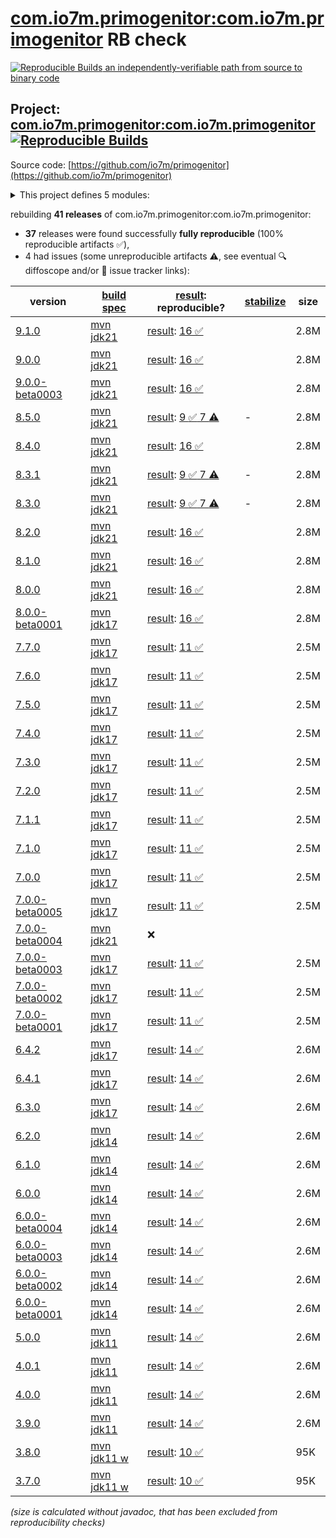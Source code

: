 [com.io7m.primogenitor:com.io7m.primogenitor](https://central.sonatype.com/artifact/com.io7m.primogenitor/com.io7m.primogenitor/versions) RB check
=======

[![Reproducible Builds](https://reproducible-builds.org/images/logos/rb.svg) an independently-verifiable path from source to binary code](https://reproducible-builds.org/)

## Project: [com.io7m.primogenitor:com.io7m.primogenitor](https://central.sonatype.com/artifact/com.io7m.primogenitor/com.io7m.primogenitor/versions) [![Reproducible Builds](https://img.shields.io/endpoint?url=https://raw.githubusercontent.com/jvm-repo-rebuild/reproducible-central/master/content/com/io7m/primogenitor/badge.json)](https://github.com/jvm-repo-rebuild/reproducible-central/blob/master/content/com/io7m/primogenitor/README.md)

Source code: [https://github.com/io7m/primogenitor](https://github.com/io7m/primogenitor)

<details><summary>This project defines 5 modules:</summary>

* [com.io7m.primogenitor:com.io7m.primogenitor](https://central.sonatype.com/artifact/com.io7m.primogenitor/com.io7m.primogenitor/overview)
* [com.io7m.primogenitor:com.io7m.primogenitor.full](https://central.sonatype.com/artifact/com.io7m.primogenitor/com.io7m.primogenitor.full/overview)
* [com.io7m.primogenitor:com.io7m.primogenitor.lite](https://central.sonatype.com/artifact/com.io7m.primogenitor/com.io7m.primogenitor.lite/overview)
* [com.io7m.primogenitor:com.io7m.primogenitor.support](https://central.sonatype.com/artifact/com.io7m.primogenitor/com.io7m.primogenitor.support/overview)
* [com.io7m.primogenitor:com.io7m.primogenitor.tests](https://central.sonatype.com/artifact/com.io7m.primogenitor/com.io7m.primogenitor.tests/overview)
</details>

rebuilding **41 releases** of com.io7m.primogenitor:com.io7m.primogenitor:
- **37** releases were found successfully **fully reproducible** (100% reproducible artifacts :white_check_mark:),
- 4 had issues (some unreproducible artifacts :warning:, see eventual :mag: diffoscope and/or :memo: issue tracker links):

| version | [build spec](/BUILDSPEC.md) | [result](https://reproducible-builds.org/docs/jvm/): reproducible? | [stabilize](https://github.com/google/oss-rebuild/blob/main/cmd/stabilize/README.md) | size |
| -- | --------- | ------ | ------ | -- |
| [9.1.0](https://central.sonatype.com/artifact/com.io7m.primogenitor/com.io7m.primogenitor/9.1.0/pom) | [mvn jdk21](com.io7m.primogenitor-9.1.0.buildspec) | [result](com.io7m.primogenitor-9.1.0.buildinfo): [16 :white_check_mark: ](com.io7m.primogenitor-9.1.0.buildcompare) | | 2.8M |
| [9.0.0](https://central.sonatype.com/artifact/com.io7m.primogenitor/com.io7m.primogenitor/9.0.0/pom) | [mvn jdk21](com.io7m.primogenitor-9.0.0.buildspec) | [result](com.io7m.primogenitor-9.0.0.buildinfo): [16 :white_check_mark: ](com.io7m.primogenitor-9.0.0.buildcompare) | | 2.8M |
| [9.0.0-beta0003](https://central.sonatype.com/artifact/com.io7m.primogenitor/com.io7m.primogenitor/9.0.0-beta0003/pom) | [mvn jdk21](com.io7m.primogenitor-9.0.0-beta0003.buildspec) | [result](com.io7m.primogenitor-9.0.0-beta0003.buildinfo): [16 :white_check_mark: ](com.io7m.primogenitor-9.0.0-beta0003.buildcompare) | | 2.8M |
| [8.5.0](https://central.sonatype.com/artifact/com.io7m.primogenitor/com.io7m.primogenitor/8.5.0/pom) | [mvn jdk21](com.io7m.primogenitor-8.5.0.buildspec) | [result](com.io7m.primogenitor-8.5.0.buildinfo): [9 :white_check_mark:  7 :warning:](com.io7m.primogenitor-8.5.0.buildcompare) | - | 2.8M |
| [8.4.0](https://central.sonatype.com/artifact/com.io7m.primogenitor/com.io7m.primogenitor/8.4.0/pom) | [mvn jdk21](com.io7m.primogenitor-8.4.0.buildspec) | [result](com.io7m.primogenitor-8.4.0.buildinfo): [16 :white_check_mark: ](com.io7m.primogenitor-8.4.0.buildcompare) | | 2.8M |
| [8.3.1](https://central.sonatype.com/artifact/com.io7m.primogenitor/com.io7m.primogenitor/8.3.1/pom) | [mvn jdk21](com.io7m.primogenitor-8.3.1.buildspec) | [result](com.io7m.primogenitor-8.3.1.buildinfo): [9 :white_check_mark:  7 :warning:](com.io7m.primogenitor-8.3.1.buildcompare) | - | 2.8M |
| [8.3.0](https://central.sonatype.com/artifact/com.io7m.primogenitor/com.io7m.primogenitor/8.3.0/pom) | [mvn jdk21](com.io7m.primogenitor-8.3.0.buildspec) | [result](com.io7m.primogenitor-8.3.0.buildinfo): [9 :white_check_mark:  7 :warning:](com.io7m.primogenitor-8.3.0.buildcompare) | - | 2.8M |
| [8.2.0](https://central.sonatype.com/artifact/com.io7m.primogenitor/com.io7m.primogenitor/8.2.0/pom) | [mvn jdk21](com.io7m.primogenitor-8.2.0.buildspec) | [result](com.io7m.primogenitor-8.2.0.buildinfo): [16 :white_check_mark: ](com.io7m.primogenitor-8.2.0.buildcompare) | | 2.8M |
| [8.1.0](https://central.sonatype.com/artifact/com.io7m.primogenitor/com.io7m.primogenitor/8.1.0/pom) | [mvn jdk21](com.io7m.primogenitor-8.1.0.buildspec) | [result](com.io7m.primogenitor-8.1.0.buildinfo): [16 :white_check_mark: ](com.io7m.primogenitor-8.1.0.buildcompare) | | 2.8M |
| [8.0.0](https://central.sonatype.com/artifact/com.io7m.primogenitor/com.io7m.primogenitor/8.0.0/pom) | [mvn jdk21](com.io7m.primogenitor-8.0.0.buildspec) | [result](com.io7m.primogenitor-8.0.0.buildinfo): [16 :white_check_mark: ](com.io7m.primogenitor-8.0.0.buildcompare) | | 2.8M |
| [8.0.0-beta0001](https://central.sonatype.com/artifact/com.io7m.primogenitor/com.io7m.primogenitor/8.0.0-beta0001/pom) | [mvn jdk17](com.io7m.primogenitor-8.0.0-beta0001.buildspec) | [result](com.io7m.primogenitor-8.0.0-beta0001.buildinfo): [16 :white_check_mark: ](com.io7m.primogenitor-8.0.0-beta0001.buildcompare) | | 2.8M |
| [7.7.0](https://central.sonatype.com/artifact/com.io7m.primogenitor/com.io7m.primogenitor/7.7.0/pom) | [mvn jdk17](com.io7m.primogenitor-7.7.0.buildspec) | [result](com.io7m.primogenitor-7.7.0.buildinfo): [11 :white_check_mark: ](com.io7m.primogenitor-7.7.0.buildcompare) | | 2.5M |
| [7.6.0](https://central.sonatype.com/artifact/com.io7m.primogenitor/com.io7m.primogenitor/7.6.0/pom) | [mvn jdk17](com.io7m.primogenitor-7.6.0.buildspec) | [result](com.io7m.primogenitor-7.6.0.buildinfo): [11 :white_check_mark: ](com.io7m.primogenitor-7.6.0.buildcompare) | | 2.5M |
| [7.5.0](https://central.sonatype.com/artifact/com.io7m.primogenitor/com.io7m.primogenitor/7.5.0/pom) | [mvn jdk17](com.io7m.primogenitor-7.5.0.buildspec) | [result](com.io7m.primogenitor-7.5.0.buildinfo): [11 :white_check_mark: ](com.io7m.primogenitor-7.5.0.buildcompare) | | 2.5M |
| [7.4.0](https://central.sonatype.com/artifact/com.io7m.primogenitor/com.io7m.primogenitor/7.4.0/pom) | [mvn jdk17](com.io7m.primogenitor-7.4.0.buildspec) | [result](com.io7m.primogenitor-7.4.0.buildinfo): [11 :white_check_mark: ](com.io7m.primogenitor-7.4.0.buildcompare) | | 2.5M |
| [7.3.0](https://central.sonatype.com/artifact/com.io7m.primogenitor/com.io7m.primogenitor/7.3.0/pom) | [mvn jdk17](com.io7m.primogenitor-7.3.0.buildspec) | [result](com.io7m.primogenitor-7.3.0.buildinfo): [11 :white_check_mark: ](com.io7m.primogenitor-7.3.0.buildcompare) | | 2.5M |
| [7.2.0](https://central.sonatype.com/artifact/com.io7m.primogenitor/com.io7m.primogenitor/7.2.0/pom) | [mvn jdk17](com.io7m.primogenitor-7.2.0.buildspec) | [result](com.io7m.primogenitor-7.2.0.buildinfo): [11 :white_check_mark: ](com.io7m.primogenitor-7.2.0.buildcompare) | | 2.5M |
| [7.1.1](https://central.sonatype.com/artifact/com.io7m.primogenitor/com.io7m.primogenitor/7.1.1/pom) | [mvn jdk17](com.io7m.primogenitor-7.1.1.buildspec) | [result](com.io7m.primogenitor-7.1.1.buildinfo): [11 :white_check_mark: ](com.io7m.primogenitor-7.1.1.buildcompare) | | 2.5M |
| [7.1.0](https://central.sonatype.com/artifact/com.io7m.primogenitor/com.io7m.primogenitor/7.1.0/pom) | [mvn jdk17](com.io7m.primogenitor-7.1.0.buildspec) | [result](com.io7m.primogenitor-7.1.0.buildinfo): [11 :white_check_mark: ](com.io7m.primogenitor-7.1.0.buildcompare) | | 2.5M |
| [7.0.0](https://central.sonatype.com/artifact/com.io7m.primogenitor/com.io7m.primogenitor/7.0.0/pom) | [mvn jdk17](com.io7m.primogenitor-7.0.0.buildspec) | [result](com.io7m.primogenitor-7.0.0.buildinfo): [11 :white_check_mark: ](com.io7m.primogenitor-7.0.0.buildcompare) | | 2.5M |
| [7.0.0-beta0005](https://central.sonatype.com/artifact/com.io7m.primogenitor/com.io7m.primogenitor/7.0.0-beta0005/pom) | [mvn jdk17](com.io7m.primogenitor-7.0.0-beta0005.buildspec) | [result](com.io7m.primogenitor-7.0.0-beta0005.buildinfo): [11 :white_check_mark: ](com.io7m.primogenitor-7.0.0-beta0005.buildcompare) | | 2.5M |
| [7.0.0-beta0004](https://central.sonatype.com/artifact/com.io7m.primogenitor/com.io7m.primogenitor/7.0.0-beta0004/pom) | [mvn jdk21](com.io7m.primogenitor-7.0.0-beta0004.buildspec) | :x: | |
| [7.0.0-beta0003](https://central.sonatype.com/artifact/com.io7m.primogenitor/com.io7m.primogenitor/7.0.0-beta0003/pom) | [mvn jdk17](com.io7m.primogenitor-7.0.0-beta0003.buildspec) | [result](com.io7m.primogenitor-7.0.0-beta0003.buildinfo): [11 :white_check_mark: ](com.io7m.primogenitor-7.0.0-beta0003.buildcompare) | | 2.5M |
| [7.0.0-beta0002](https://central.sonatype.com/artifact/com.io7m.primogenitor/com.io7m.primogenitor/7.0.0-beta0002/pom) | [mvn jdk17](com.io7m.primogenitor-7.0.0-beta0002.buildspec) | [result](com.io7m.primogenitor-7.0.0-beta0002.buildinfo): [11 :white_check_mark: ](com.io7m.primogenitor-7.0.0-beta0002.buildcompare) | | 2.5M |
| [7.0.0-beta0001](https://central.sonatype.com/artifact/com.io7m.primogenitor/com.io7m.primogenitor/7.0.0-beta0001/pom) | [mvn jdk17](com.io7m.primogenitor-7.0.0-beta0001.buildspec) | [result](com.io7m.primogenitor-7.0.0-beta0001.buildinfo): [11 :white_check_mark: ](com.io7m.primogenitor-7.0.0-beta0001.buildcompare) | | 2.5M |
| [6.4.2](https://central.sonatype.com/artifact/com.io7m.primogenitor/com.io7m.primogenitor/6.4.2/pom) | [mvn jdk17](com.io7m.primogenitor-6.4.2.buildspec) | [result](com.io7m.primogenitor-6.4.2.buildinfo): [14 :white_check_mark: ](com.io7m.primogenitor-6.4.2.buildcompare) | | 2.6M |
| [6.4.1](https://central.sonatype.com/artifact/com.io7m.primogenitor/com.io7m.primogenitor/6.4.1/pom) | [mvn jdk17](com.io7m.primogenitor-6.4.1.buildspec) | [result](com.io7m.primogenitor-6.4.1.buildinfo): [14 :white_check_mark: ](com.io7m.primogenitor-6.4.1.buildcompare) | | 2.6M |
| [6.3.0](https://central.sonatype.com/artifact/com.io7m.primogenitor/com.io7m.primogenitor/6.3.0/pom) | [mvn jdk17](com.io7m.primogenitor-6.3.0.buildspec) | [result](com.io7m.primogenitor-6.3.0.buildinfo): [14 :white_check_mark: ](com.io7m.primogenitor-6.3.0.buildcompare) | | 2.6M |
| [6.2.0](https://central.sonatype.com/artifact/com.io7m.primogenitor/com.io7m.primogenitor/6.2.0/pom) | [mvn jdk14](com.io7m.primogenitor-6.2.0.buildspec) | [result](com.io7m.primogenitor-6.2.0.buildinfo): [14 :white_check_mark: ](com.io7m.primogenitor-6.2.0.buildcompare) | | 2.6M |
| [6.1.0](https://central.sonatype.com/artifact/com.io7m.primogenitor/com.io7m.primogenitor/6.1.0/pom) | [mvn jdk14](com.io7m.primogenitor-6.1.0.buildspec) | [result](com.io7m.primogenitor-6.1.0.buildinfo): [14 :white_check_mark: ](com.io7m.primogenitor-6.1.0.buildcompare) | | 2.6M |
| [6.0.0](https://central.sonatype.com/artifact/com.io7m.primogenitor/com.io7m.primogenitor/6.0.0/pom) | [mvn jdk14](com.io7m.primogenitor-6.0.0.buildspec) | [result](com.io7m.primogenitor-6.0.0.buildinfo): [14 :white_check_mark: ](com.io7m.primogenitor-6.0.0.buildcompare) | | 2.6M |
| [6.0.0-beta0004](https://central.sonatype.com/artifact/com.io7m.primogenitor/com.io7m.primogenitor/6.0.0-beta0004/pom) | [mvn jdk14](com.io7m.primogenitor-6.0.0-beta0004.buildspec) | [result](com.io7m.primogenitor-6.0.0-beta0004.buildinfo): [14 :white_check_mark: ](com.io7m.primogenitor-6.0.0-beta0004.buildcompare) | | 2.6M |
| [6.0.0-beta0003](https://central.sonatype.com/artifact/com.io7m.primogenitor/com.io7m.primogenitor/6.0.0-beta0003/pom) | [mvn jdk14](com.io7m.primogenitor-6.0.0-beta0003.buildspec) | [result](com.io7m.primogenitor-6.0.0-beta0003.buildinfo): [14 :white_check_mark: ](com.io7m.primogenitor-6.0.0-beta0003.buildcompare) | | 2.6M |
| [6.0.0-beta0002](https://central.sonatype.com/artifact/com.io7m.primogenitor/com.io7m.primogenitor/6.0.0-beta0002/pom) | [mvn jdk14](com.io7m.primogenitor-6.0.0-beta0002.buildspec) | [result](com.io7m.primogenitor-6.0.0-beta0002.buildinfo): [14 :white_check_mark: ](com.io7m.primogenitor-6.0.0-beta0002.buildcompare) | | 2.6M |
| [6.0.0-beta0001](https://central.sonatype.com/artifact/com.io7m.primogenitor/com.io7m.primogenitor/6.0.0-beta0001/pom) | [mvn jdk14](com.io7m.primogenitor-6.0.0-beta0001.buildspec) | [result](com.io7m.primogenitor-6.0.0-beta0001.buildinfo): [14 :white_check_mark: ](com.io7m.primogenitor-6.0.0-beta0001.buildcompare) | | 2.6M |
| [5.0.0](https://central.sonatype.com/artifact/com.io7m.primogenitor/com.io7m.primogenitor/5.0.0/pom) | [mvn jdk11](com.io7m.primogenitor-5.0.0.buildspec) | [result](com.io7m.primogenitor-5.0.0.buildinfo): [14 :white_check_mark: ](com.io7m.primogenitor-5.0.0.buildcompare) | | 2.6M |
| [4.0.1](https://central.sonatype.com/artifact/com.io7m.primogenitor/com.io7m.primogenitor/4.0.1/pom) | [mvn jdk11](com.io7m.primogenitor-4.0.1.buildspec) | [result](com.io7m.primogenitor-4.0.1.buildinfo): [14 :white_check_mark: ](com.io7m.primogenitor-4.0.1.buildcompare) | | 2.6M |
| [4.0.0](https://central.sonatype.com/artifact/com.io7m.primogenitor/com.io7m.primogenitor/4.0.0/pom) | [mvn jdk11](com.io7m.primogenitor-4.0.0.buildspec) | [result](com.io7m.primogenitor-4.0.0.buildinfo): [14 :white_check_mark: ](com.io7m.primogenitor-4.0.0.buildcompare) | | 2.6M |
| [3.9.0](https://central.sonatype.com/artifact/com.io7m.primogenitor/com.io7m.primogenitor/3.9.0/pom) | [mvn jdk11](com.io7m.primogenitor-3.9.0.buildspec) | [result](com.io7m.primogenitor-3.9.0.buildinfo): [14 :white_check_mark: ](com.io7m.primogenitor-3.9.0.buildcompare) | | 2.6M |
| [3.8.0](https://central.sonatype.com/artifact/com.io7m.primogenitor/com.io7m.primogenitor/3.8.0/pom) | [mvn jdk11 w](com.io7m.primogenitor-3.8.0.buildspec) | [result](com.io7m.primogenitor-3.8.0.buildinfo): [10 :white_check_mark: ](com.io7m.primogenitor-3.8.0.buildcompare) | | 95K |
| [3.7.0](https://central.sonatype.com/artifact/com.io7m.primogenitor/com.io7m.primogenitor/3.7.0/pom) | [mvn jdk11 w](com.io7m.primogenitor-3.7.0.buildspec) | [result](com.io7m.primogenitor-3.7.0.buildinfo): [10 :white_check_mark: ](com.io7m.primogenitor-3.7.0.buildcompare) | | 95K |

<i>(size is calculated without javadoc, that has been excluded from reproducibility checks)</i>
